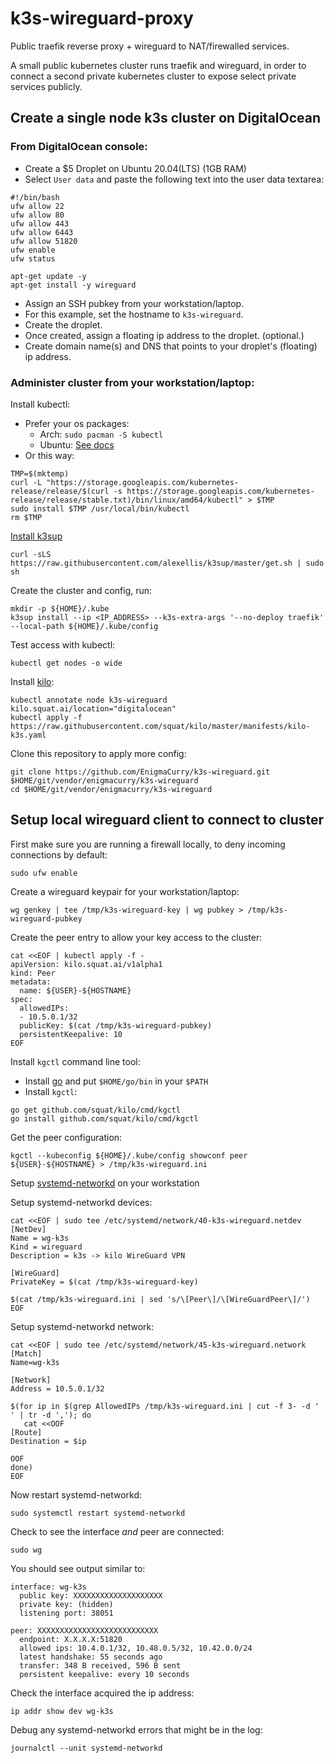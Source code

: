 # k3s-wireguard-proxy

Public traefik reverse proxy + wireguard to NAT/firewalled services. 

A small public kubernetes cluster runs traefik and wireguard, in order to
connect a second private kubernetes cluster to expose select private services
publicly.

## Create a single node k3s cluster on DigitalOcean

### From DigitalOcean console:

 * Create a $5 Droplet on Ubuntu 20.04(LTS) (1GB RAM)
 * Select `User data` and paste the following text into the user data textarea:
```
#!/bin/bash
ufw allow 22
ufw allow 80
ufw allow 443
ufw allow 6443
ufw allow 51820
ufw enable
ufw status

apt-get update -y
apt-get install -y wireguard
``` 
 * Assign an SSH pubkey from your workstation/laptop.
 * For this example, set the hostname to `k3s-wireguard`.
 * Create the droplet.
 * Once created, assign a floating ip address to the droplet. (optional.)
 * Create domain name(s) and DNS that points to your droplet's (floating) ip address.

### Administer cluster from your workstation/laptop:

Install kubectl:
 * Prefer your os packages:
   * Arch: `sudo pacman -S kubectl`
   * Ubuntu: [See docs](https://kubernetes.io/docs/tasks/tools/install-kubectl/#install-using-native-package-management)
 * Or this way:
```
TMP=$(mktemp)
curl -L "https://storage.googleapis.com/kubernetes-release/release/$(curl -s https://storage.googleapis.com/kubernetes-release/release/stable.txt)/bin/linux/amd64/kubectl" > $TMP
sudo install $TMP /usr/local/bin/kubectl
rm $TMP
```
   
[Install k3sup](https://github.com/alexellis/k3sup#download-k3sup-tldr)

`curl -sLS https://raw.githubusercontent.com/alexellis/k3sup/master/get.sh | sudo sh`

Create the cluster and config, run:
```
mkdir -p ${HOME}/.kube
k3sup install --ip <IP_ADDRESS> --k3s-extra-args '--no-deploy traefik' --local-path ${HOME}/.kube/config
```

Test access with kubectl:
```
kubectl get nodes -o wide
```

Install [kilo](https://github.com/squat/kilo):
```
kubectl annotate node k3s-wireguard kilo.squat.ai/location="digitalocean"
kubectl apply -f https://raw.githubusercontent.com/squat/kilo/master/manifests/kilo-k3s.yaml
```

Clone this repository to apply more config:
```
git clone https://github.com/EnigmaCurry/k3s-wireguard.git $HOME/git/vendor/enigmacurry/k3s-wireguard
cd $HOME/git/vendor/enigmacurry/k3s-wireguard
```

## Setup local wireguard client to connect to cluster

First make sure you are running a firewall locally, to deny incoming connections
by default:

```
sudo ufw enable
```

Create a wireguard keypair for your workstation/laptop:
```
wg genkey | tee /tmp/k3s-wireguard-key | wg pubkey > /tmp/k3s-wireguard-pubkey
```

Create the peer entry to allow your key access to the cluster:
```
cat <<EOF | kubectl apply -f -
apiVersion: kilo.squat.ai/v1alpha1
kind: Peer
metadata:
  name: ${USER}-${HOSTNAME}
spec:
  allowedIPs:
  - 10.5.0.1/32
  publicKey: $(cat /tmp/k3s-wireguard-pubkey)
  persistentKeepalive: 10
EOF
 ```

Install `kgctl` command line tool:
 * Install [go]() and put `$HOME/go/bin` in your `$PATH`
 * Install `kgctl`:
```
go get github.com/squat/kilo/cmd/kgctl
go install github.com/squat/kilo/cmd/kgctl
```

Get the peer configuration:
```
kgctl --kubeconfig ${HOME}/.kube/config showconf peer ${USER}-${HOSTNAME} > /tmp/k3s-wireguard.ini
```

Setup [systemd-networkd](https://wiki.archlinux.org/index.php/Systemd-networkd) on your workstation

Setup systemd-networkd devices:

```
cat <<EOF | sudo tee /etc/systemd/network/40-k3s-wireguard.netdev
[NetDev]
Name = wg-k3s
Kind = wireguard
Description = k3s -> kilo WireGuard VPN

[WireGuard]
PrivateKey = $(cat /tmp/k3s-wireguard-key)

$(cat /tmp/k3s-wireguard.ini | sed 's/\[Peer\]/\[WireGuardPeer\]/')
EOF
```

Setup systemd-networkd network:

```
cat <<EOF | sudo tee /etc/systemd/network/45-k3s-wireguard.network
[Match]
Name=wg-k3s

[Network]
Address = 10.5.0.1/32

$(for ip in $(grep AllowedIPs /tmp/k3s-wireguard.ini | cut -f 3- -d ' ' | tr -d ','); do
   cat <<OOF
[Route]
Destination = $ip

OOF
done)
EOF
```

Now restart systemd-networkd:

```
sudo systemctl restart systemd-networkd
```

Check to see the interface *and* peer are connected:

```
sudo wg
```

You should see output similar to:

```
interface: wg-k3s
  public key: XXXXXXXXXXXXXXXXXXXX
  private key: (hidden)
  listening port: 38051

peer: XXXXXXXXXXXXXXXXXXXXXXXXXXX
  endpoint: X.X.X.X:51820
  allowed ips: 10.4.0.1/32, 10.48.0.5/32, 10.42.0.0/24
  latest handshake: 55 seconds ago
  transfer: 348 B received, 596 B sent
  persistent keepalive: every 10 seconds
```


Check the interface acquired the ip address:

```
ip addr show dev wg-k3s
```

Debug any systemd-networkd errors that might be in the log:

```
journalctl --unit systemd-networkd
```
